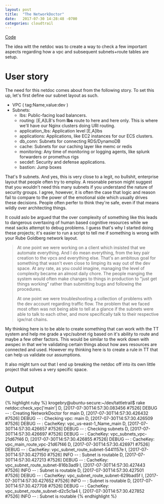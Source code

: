 ```yaml
---
layout: post
title:  "The NetworkDoctor"
date:   2017-07-30 14:28:48 -0700
categories: cloudtrail
---
```


<a href="https://github.com/krogebry/tattletrail">Code</a>

<p>
The idea witt the netdoc was to create a way to check a few important aspects regarding how a vpc and subsequent subnets+route tables are setup.
</p>

<h1>User story</h1>

<p>
The need for this netdoc comes about from the following story.  To set this up, let's first define our subnet layout as such.
</p>

<ul>
	<li>VPC ( tag:Name,value:dev )</li>
	<li>Subnets:
	<ul>
	  <li>lbs: Public-facing load balancers.</li>
	  <li>routing: [E,A]LB's from <b>lbs</b> route to here and here only.  This is where we'll have our Nginx clusters doing URI routing.</li>
    <li>application_lbs: Application level [E,A]lbs</li>
    <li>applications: Applications, like EC2 instances for our ECS clusters.</li>
    <li>db_conn: Subnets for connecting RDS/DynamoDB</li>
    <li>cache: Subnets for our caching layer like memc or redis</li>
    <li>monitoring: Any time of monitoring or logging agents, like splunk forwarders or promethus rigs</li>
    <li>secdef: Security and defense applications.</li>
    <li>bastion: Jump boxes</li>
  </ul>
  </li>
</ul>

<p>
That's 9 subnets.  And yes, this is very close to a legit, no bullshit, enterprise layout that people often try to employ.  A resonable person might suggest that you wouldn't need
this many subnets if you understand the nature of security groups.  I agree, however, it is often the case that logic and reason fail to compare to the power of the emotional
side which usually drives these decisions.  People often perfer to think they're safe, even if that means wildly over architecting things.
</p>

<p>
It could aslo be argued that the over complexity of something like this leads to dangerous overtaxing of human based cognitive resources while we meat sacks attempt to debug
problems.  I guess that's why I started doing these projects; it's easier to run a script to tell me if something is wrong with your Rube Goldberg network layout.
</p>

<blockquote>
At one point we were working on a client which insisted that we automate everything.  And I do mean everything, from the key pair creation to the vpcs and everything else.
That's an ambitous goal for something that wasn't even close to limping its way out of the dev space.  At any rate, as you could imagine, managing the level of complexity
became an almost daily chore.  The people manging the system would often make changes to things in production to "just get things working" rather than submitting bugs
and following the procedures.

At one point we were troubleshooting a collection of problems with the dev account regarding traffic flow.  The problem that we faced most often was not being able to
tell at a glance if the subnets were able to talk to each other, and more specifically talk to their respective igw/nat chains.
</blockquote>

<p>
My thinking here is to be able to create something that can work with the TT system and help me grade a vpc/subnet rig based on it's ability to route and maybe a few
other factors.  This would be similar to the work down with awspec in that we're validating certain things about how aws resources are connected and used.  However
my thinking here is to create a rule in TT that can help us validate our assumptions.
</p>

<p>
It also might turn out that I end up breaking the netdoc off into its own little project that solves a very specific space.
</p>

<h1>Output</h1>

{% highlight ruby %}
krogebry@ubuntu-secure:~/dev/tattletrail$ rake netdoc:check_vpc['main']
D, [2017-07-30T14:57:30.083456 #7526] DEBUG -- : Creating NetworkDoctor for main
D, [2017-07-30T14:57:30.426432 #7526] DEBUG -- : Checking vpc: main
D, [2017-07-30T14:57:30.426509 #7526] DEBUG -- : CacheKey: vpc_us-east-1_Name_main
D, [2017-07-30T14:57:30.426657 #7526] DEBUG -- : Checking subnets
D, [2017-07-30T14:57:30.426697 #7526] DEBUG -- : CacheKey: vpc_subnets_vpc-21d67f46
D, [2017-07-30T14:57:30.426855 #7526] DEBUG -- : CacheKey: vpc_main_route_vpc-21d67f46
D, [2017-07-30T14:57:30.426971 #7526] DEBUG -- : CacheKey: vpc_subnet_route_subnet-5441157e
I, [2017-07-30T14:57:30.427150 #7526]  INFO -- : Subnet is routable
D, [2017-07-30T14:57:30.427213 #7526] DEBUG -- : CacheKey: vpc_subnet_route_subnet-816b3ad9
I, [2017-07-30T14:57:30.427443 #7526]  INFO -- : Subnet is routable
D, [2017-07-30T14:57:30.427501 #7526] DEBUG -- : CacheKey: vpc_subnet_route_subnet-629bad5f
I, [2017-07-30T14:57:30.427652 #7526]  INFO -- : Subnet is routable
D, [2017-07-30T14:57:30.427708 #7526] DEBUG -- : CacheKey: vpc_subnet_route_subnet-d2c5c1a4
I, [2017-07-30T14:57:30.427852 #7526]  INFO -- : Subnet is routable
{% endhighlight %}

